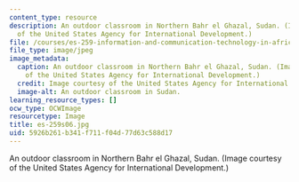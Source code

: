 ```yaml
---
content_type: resource
description: An outdoor classroom in Northern Bahr el Ghazal, Sudan. (Image courtesy
  of the United States Agency for International Development.)
file: /courses/es-259-information-and-communication-technology-in-africa-spring-2006/5926b261b341f711f04d77d63c588d17_es-259s06.jpg
file_type: image/jpeg
image_metadata:
  caption: An outdoor classroom in Northern Bahr el Ghazal, Sudan. (Image courtesy
    of the United States Agency for International Development.)
  credit: Image courtesy of the United States Agency for International Development.
  image-alt: An outdoor classroom in Sudan.
learning_resource_types: []
ocw_type: OCWImage
resourcetype: Image
title: es-259s06.jpg
uid: 5926b261-b341-f711-f04d-77d63c588d17
---
```

An outdoor classroom in Northern Bahr el Ghazal, Sudan. (Image courtesy of the United States Agency for International Development.)

